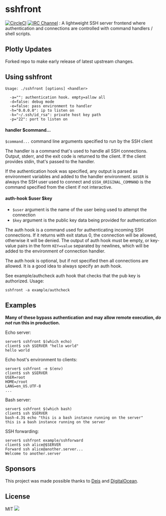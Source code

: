 # sshfront

[![CircleCI](https://img.shields.io/circleci/project/gliderlabs/sshfront/release.svg)](https://circleci.com/gh/gliderlabs/sshfront)
[![IRC Channel](https://img.shields.io/badge/irc-%23gliderlabs-blue.svg)](https://kiwiirc.com/client/irc.freenode.net/#gliderlabs)
:
A lightweight SSH server frontend where authentication and connections
are controlled with command handlers / shell scripts.

## Plotly Updates

Forked repo to make early release of latest upstream changes.

## Using sshfront


    Usage: ./sshfront [options] <handler>

      -a="": authentication hook. empty=allow all
      -d=false: debug mode
      -e=false: pass environment to handler
      -h="0.0.0.0": ip to listen on
      -k="~/.ssh/id_rsa": private host key path
      -p="22": port to listen on


#### handler $command...

`$command...` command line arguments specified to run by the SSH client

The handler is a command that's used to handle all SSH connections.
Output, stderr, and the exit code is returned to the client.
If the client provides stdin, that's passed to the handler.

If the authentication hook was specified, any output is parsed as environment variables and added to the handler environment.
`$USER` is always the SSH user used to connect and `$SSH_ORIGINAL_COMMAND` is the command specified from the client if not interactive.

#### auth-hook $user $key

 * `$user` argument is the name of the user being used to attempt the connection
 * `$key` argument is the public key data being provided for authentication

The auth hook is a command used for authenticating incoming SSH connections.
If it returns with exit status 0, the connection will be allowed, otherwise it will be denied.
The output of auth hook must be empty, or key-value pairs in the form `KEY=value` separated by newlines, which will be added to the environment of connection handler.

The auth hook is optional, but if not specified then all connections are allowed.
It is a good idea to always specify an auth hook.


See example/authcheck auth hook that checks that the pub key is authorized. Usage:

    sshfront -a example/authcheck


## Examples

**Many of these bypass authentication and may allow remote execution, *do not* run this in production.**

Echo server:

    server$ sshfront $(which echo)
    client$ ssh $SERVER "hello world"
    hello world

Echo host's environment to clients:

    server$ sshfront -e $(env)
    client$ ssh $SERVER
    USER=root
    HOME=/root
    LANG=en_US.UTF-8
    ...

Bash server:

    server$ sshfront $(which bash)
    client$ ssh $SERVER
    bash-4.3$ echo "this is a bash instance running on the server"
    this is a bash instance running on the server


SSH forwarding:

    server$ sshfront example/sshforward
    client$ ssh alice@$SERVER
    Forward ssh alice@another.server...
    Welcome to another.server


## Sponsors

This project was made possible thanks to [Deis](http://deis.io) and [DigitalOcean](http://digitalocean.com).

## License

MIT
<img src="https://ga-beacon.appspot.com/UA-58928488-2/sshfront/readme?pixel" />
